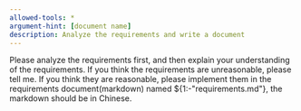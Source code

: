 ```yaml
---
allowed-tools: *
argument-hint: [document name]
description: Analyze the requirements and write a document
---
```

Please analyze the requirements first, and then explain your understanding of the requirements. If you think the requirements are unreasonable, please tell me. If you think they are reasonable, please implement them in the requirements document(markdown) named ${1:-"requirements.md"}, the markdown should be in Chinese.
